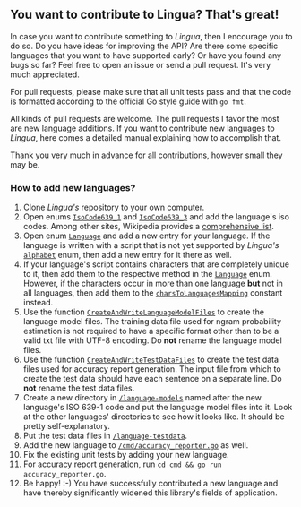 ## You want to contribute to Lingua? That's great!

In case you want to contribute something to _Lingua_, then I encourage you to do so. Do you have ideas for
improving the API? Are there some specific languages that you want to have supported early? Or have you
found any bugs so far? Feel free to open an issue or send a pull request. It's very much appreciated.

For pull requests, please make sure that all unit tests pass and that the code is formatted according to
the official Go style guide with `go fmt`.

All kinds of pull requests are welcome. The pull requests I favor the most are new language additions. If you want
to contribute new languages to _Lingua_, here comes a detailed manual explaining how to accomplish that.

Thank you very much in advance for all contributions, however small they may be.

### How to add new languages?

1. Clone _Lingua's_ repository to your own computer.
2. Open enums [`IsoCode639_1`][isocode639_1 url] and [`IsoCode639_3`][isocode639_3 url] and add the
   language's iso codes. Among other sites, Wikipedia provides a [comprehensive list][wikipedia isocodes list].
3. Open enum [`Language`][language url] and add a new entry for your language. If the language is written
   with a script that is not yet supported by _Lingua's_ [`alphabet`][alphabet url] enum, then add a new entry
   for it there as well.
4. If your language's script contains characters that are completely unique to it, then add them to the
   respective method in the [`Language`][language method url] enum. However, if the characters occur in more
   than one language **but** not in all languages, then add them to the
   [`charsToLanguagesMapping`][chars to languages mapping url] constant instead.
5. Use the function [`CreateAndWriteLanguageModelFiles`][language model files writer url] to create the
   language model files. The training data file used for ngram probability estimation is not required to
   have a specific format other than to be a valid txt file with UTF-8 encoding.
   Do **not** rename the language model files.
6. Use the function [`CreateAndWriteTestDataFiles`][test data files writer url] to create the test data
   files used for accuracy report generation. The input file from which to create the test data should have each
   sentence on a separate line. Do **not** rename the test data files.
7. Create a new directory in [`/language-models`][language models directory url] named after the new
   language's ISO 639-1 code and put the language model files into it.
   Look at the other languages' directories to see how it looks like. It should be pretty self-explanatory.
8. Put the test data files in [`/language-testdata`][testdata directory url].
9. Add the new language to [`/cmd/accuracy_reporter.go`][accuracy reporter url] as well.
10. Fix the existing unit tests by adding your new language.
11. For accuracy report generation, run `cd cmd && go run accuracy_reporter.go`.
12. Be happy! :-) You have successfully contributed a new language and have thereby significantly widened
    this library's fields of application.

[isocode639_1 url]: https://github.com/clubpay-pos-worker/lingua-go/blob/main/isocode.go#L31
[isocode639_3 url]: https://github.com/clubpay-pos-worker/lingua-go/blob/main/isocode.go#L261
[wikipedia isocodes list]: https://en.wikipedia.org/wiki/List_of_ISO_639-1_codes
[language url]: https://github.com/clubpay-pos-worker/lingua-go/blob/main/language.go#L25
[alphabet url]: https://github.com/clubpay-pos-worker/lingua-go/blob/main/alphabet.go#L26
[language method url]: https://github.com/clubpay-pos-worker/lingua-go/blob/main/language.go#L601
[chars to languages mapping url]: https://github.com/clubpay-pos-worker/lingua-go/blob/main/constant.go#L31
[language model files writer url]: https://github.com/clubpay-pos-worker/lingua-go/blob/main/writer.go#L56
[test data files writer url]: https://github.com/clubpay-pos-worker/lingua-go/blob/main/writer.go#L202
[language models directory url]: https://github.com/clubpay-pos-worker/lingua-go/tree/main/language-models
[testdata directory url]: https://github.com/clubpay-pos-worker/lingua-go/tree/main/cmd/language-testdata
[accuracy reporter url]: https://github.com/clubpay-pos-worker/lingua-go/blob/main/cmd/accuracy_reporter.go
